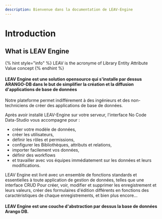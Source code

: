 ```yaml
---
description: Bienvenue dans la documentation de LEAV-Engine
---
```


# Introduction

## What is LEAV Engine

{% hint style="info" %}
LEAV is the acronyme of Library Entity Attribute Value concept
{% endhint %}

#### LEAV Engine est une solution opensource qui s'installe par dessus ARANGO-DB dans le but de simplifier la création et la diffusion d'applications de base de données

Notre plateforme permet indifférement à des ingénieurs et des non-techniciens de créer des applications de base de données.&#x20;

Après avoir installé LEAV-Engine sur votre serveur, l'interface No Code Data-Studio vous accompagne pour :&#x20;

* créer votre modèle de données,&#x20;
* créer les utilisateurs,&#x20;
* définir les rôles et permissions,&#x20;
* configurer les Bibliothèques, attributs et relations,&#x20;
* importer facilement vos données,&#x20;
* définir des workflows&#x20;
* et travailler avec vos équipes immédiatement sur les données et leurs modifications.

LEAV Engine est livré avec un ensemble de fonctions standards et essentielles à toute application de gestion de données, telles que une interface CRUD Pour créer, voir, modifier et supprimer les enregistrement et leurs valeurs, créer des formulaires d'édition différents en fonctions des caractéristiques de chaque enregistrements, et bien plus encore...

#### LEAV Engine est une couche d'abstraction par dessus la base de données Arango DB.



